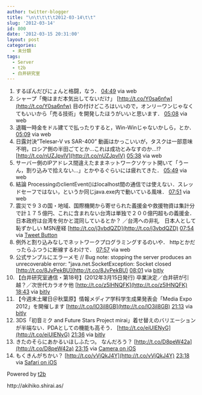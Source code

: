```yaml
---
author: twitter-blogger
title: "\n\t\t\t\t2012-03-14\t\t"
slug: '2012-03-14'
id: 800
date: '2012-03-15 20:31:00'
layout: post
categories:
  - 未分類
tags:
  - Server
  - t2b
  - 白井研究室
---
```


<div xmlns:georss="http://www.georss.org/georss">

1.  <span><span>するぽんだびにょんと格闘，なう．</span> <span>[<span>04:49</span>](http://twitter.com/o_ob/status/179957443294543872) <span>via web</span></span></span>
2.  <span><span>シャープ「俺はまだ本気出してないだけ」 [http://t.co/Y0sa6nfw](http://t.co/Y0sa6nfw) 目の付けどころはいいので，オンリーワンじゃなくてもいいから「売る技術」を開発したほうがいいと思います．</span> <span>[<span>05:08</span>](http://twitter.com/o_ob/status/179962088217776128) <span>via web</span></span></span>
3.  <span><span>退職一時金をドル建てで払ったりすると，Win-Winじゃないかしら，とか．</span> <span>[<span>05:09</span>](http://twitter.com/o_ob/status/179962441801797632) <span>via web</span></span></span>
4.  <span><span>日露対決”Telesar-V vs SAR-400” 動画はかっこいいが，タスクは一部意味不明，ロシア側の半田ごてとか…これは成功とみなすのか…!? [http://t.co/nUZJpvIV](http://t.co/nUZJpvIV)</span> <span>[<span>05:38</span>](http://twitter.com/o_ob/status/179969686618902529) <span>via web</span></span></span>
5.  <span><span>サーバー側のIPアドレス間違えたままネットワークソケット開いて「うーん，割り込みで拾えない…」とかやるぐらいには疲れてきた．</span> <span>[<span>05:49</span>](http://twitter.com/o_ob/status/179972614943547392) <span>via web</span></span></span>
6.  <span><span>結論 ProcessingのclientEvent()はlocalhost間の通信では使えない．スレッドセーフではない，というか同じjava.exe内で動いている風味．</span> <span>[<span>07:51</span>](http://twitter.com/o_ob/status/180003112596152320) <span>via web</span></span></span>
7.  <span><span>震災で９３の国・地域、国際機関から寄せられた義援金や救援物資は集計分で計１７５億円、これに含まれない台湾は単独で２００億円超もの義援金． 日本政府は台湾を何かと混同しているとか？ ／台湾への非礼　日本人として恥ずかしい MSN産経 [http://t.co/j3vbdQZD](http://t.co/j3vbdQZD)</span> <span>[<span>07:54</span>](http://twitter.com/o_ob/status/180003886143258624) <span>via [Tweet Button](http://twitter.com/tweetbutton)</span></span></span>
8.  <span><span>例外と割り込みなしでネットワークプログラミングするのいや． httpとかだったらふつうに断線するわけで．</span> <span>[<span>07:57</span>](http://twitter.com/o_ob/status/180004725666746369) <span>via web</span></span></span>
9.  <span><span>公式サンプルにエラーメモ // Bug note: stopping the server produces an unrecoverable error: "java.net.SocketException: Socket closed [http://t.co/8JvPekBU](http://t.co/8JvPekBU)</span> <span>[<span>08:01</span>](http://twitter.com/o_ob/status/180005736322052096) <span>via [bitly](http://bit.ly)</span></span></span>
10.  <span><span>【白井研究室通信・第18号】(2012年3月15日発行) 卒業決定／白井研が引越？／次世代カラオケ他 [http://t.co/z5lHNQFK](http://t.co/z5lHNQFK)</span> <span>[<span>18:43</span>](http://twitter.com/o_ob/status/180167336282693632) <span>via [bitly](http://bit.ly)</span></span></span>
11.  <span><span>【今週末土曜日＠秋葉原】情報メディア学科学生成果発表会「Media Expo 2012」を開催します [http://t.co/lO3iI8GB](http://t.co/lO3iI8GB)</span> <span>[<span>21:13</span>](http://twitter.com/o_ob/status/180205182720802816) <span>via [bitly](http://bit.ly)</span></span></span>
12.  <span><span>3DS「初音ミク and Future Stars Project mirai」着せ替えのバリエーションが半端ない．PDAとしての機能も高そう． [http://t.co/eiUIENyG](http://t.co/eiUIENyG)</span> <span>[<span>21:36</span>](http://twitter.com/o_ob/status/180210915705225216) <span>via [bitly](http://bit.ly)</span></span></span>
13.  <span><span>きたのそらにあかるいほしふたつ。 なんだろう？ [http://t.co/D8peW42a](http://t.co/D8peW42a)</span> <span>[<span>23:15</span>](http://twitter.com/o_ob/status/180235785092599808) <span>via [Camera on iOS](http://www.apple.com)</span></span></span>
14.  <span><span>もくきんがちかい？ [http://t.co/vVjQkJ4Y](http://t.co/vVjQkJ4Y)</span> <span>[<span>23:18</span>](http://twitter.com/o_ob/status/180236630026760192) <span>via [Safari on iOS](http://www.apple.com)</span></span></span>

</div>

Powered by [t2b](http://t2b.utilz.jp/)

<div>http://akihiko.shirai.as/</div>
